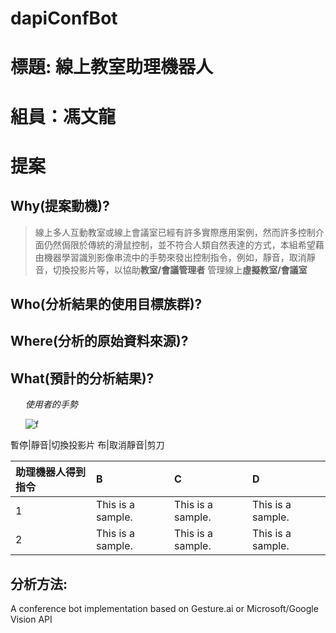# dapiConfBot
# 標題: 線上教室助理機器人
# 組員：馮文龍
# 提案
## Why(提案動機)?
> 線上多人互動教室或線上會議室已經有許多實際應用案例，然而許多控制介面仍然侷限於傳統的滑鼠控制，並不符合人類自然表達的方式，本組希望藉由機器學習識別影像串流中的手勢來發出控制指令，例如，靜音，取消靜音，切換投影片等，以協助**教室/會議管理者** 管理線上**虛擬教室/會議室**
## Who(分析結果的使用目標族群)?
## Where(分析的原始資料來源)?
## What(預計的分析結果)?
<ol>

*使用者的手勢*

![f]( https://www.fluentu.com/blog/chinese/wp-content/uploads/2017/11/chinese-gestures-e1512759046169.jpg    "hand" )

</ol>

暫停|靜音|切換投影片
布|取消靜音|剪刀

| 助理機器人得到指令 | B| C| D|
| :-------- | :--------|:--------|:--------|
| 1 | This is a sample. | This is a sample. | This is a sample. |
|2 | This is a sample. | This is a sample. | This is a sample. |






## 分析方法:

A conference bot implementation based on Gesture.ai or Microsoft/Google Vision API
